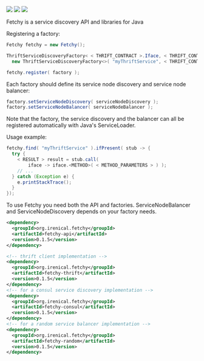 [![][maven img]][maven]
[![][travis img]][travis]
[![][codecov img]][codecov]

Fetchy is a service discovery API and libraries for Java


Registering a factory:
```java
Fetchy fetchy = new Fetchy();

ThriftServiceDiscoveryFactory< < THRIFT_CONTRACT >.Iface, < THRIFT_CONTRACT >.Client> factory =
  new ThriftServiceDiscoveryFactory<>( "myThriftService", < THRIFT_CONTRACT >.Iface.class, < THRIFT_CONTRACT >.Client.class, "serviceId" );

fetchy.register( factory );
```

Each factory should define its service node discovery and service node balancer:

```java
factory.setServiceNodeDiscovery( serviceNodeDiscovery );
factory.setServiceNodeBalancer( serviceNodeBalancer );
```

Note that the factory, the service discovery and the balancer can all be registered automatically with Java's ServiceLoader.


Usage example:
```java
fetchy.find( "myThriftService" ).ifPresent( stub -> {
  try {
    < RESULT > result = stub.call(
        iface -> iface.<METHOD>( < METHOD_PARAMETERS > ) );
    // ...
  } catch (Exception e) {
    e.printStackTrace();
  }
});

```

To use Fetchy you need both the API and factories. ServiceNodeBalancer and ServiceNodeDiscovery depends on your factory needs.

```xml
<dependency>
  <groupId>org.irenical.fetchy</groupId>
  <artifactId>fetchy-api</artifactId>
  <version>0.1.5</version>
</dependency>

<!-- thrift client implementation -->
<dependency>
  <groupId>org.irenical.fetchy</groupId>
  <artifactId>fetchy-thrift</artifactId>
  <version>0.1.5</version>
</dependency>
<!-- for a consul service discovery implementation -->
<dependency>
  <groupId>org.irenical.fetchy</groupId>
  <artifactId>fetchy-consul</artifactId>
  <version>0.1.5</version>
</dependency>
<!-- for a random service balancer implementation -->
<dependency>
  <groupId>org.irenical.fetchy</groupId>
  <artifactId>fetchy-random</artifactId>
  <version>0.1.5</version>
</dependency>
```

[maven]:http://search.maven.org/#search|gav|1|g:"org.irenical.fetchy"%20AND%20a:"fetchy-api"
[maven img]:https://maven-badges.herokuapp.com/maven-central/org.irenical.fetchy/fetchy-api/badge.svg

[travis]:https://travis-ci.org/irenical/fetchy
[travis img]:https://travis-ci.org/irenical/fetchy.svg?branch=master

[codecov]:https://codecov.io/gh/irenical/fetcht
[codecov img]:https://codecov.io/gh/irenical/fetchy/branch/master/graph/badge.svg
